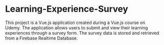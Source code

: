 # Learning-Experience-Survey
This project is a Vue.js application created during a Vue.js course on Udemy. The application allows users to submit and view their learning experiences through a survey form. The survey data is stored and retrieved from a Firebase Realtime Database.
